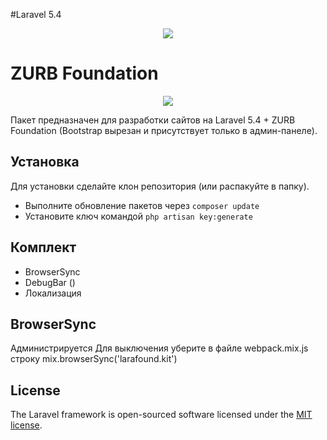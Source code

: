 #Laravel 5.4
<p align="center"><img src="https://laravel.com/assets/img/components/logo-laravel.svg"></p>

# ZURB Foundation
<p align="center"><img src="http://foundation.zurb.com/assets/img/homepage/responsive-through-and-through.svg"></p>

Пакет предназначен для разработки сайтов на Laravel 5.4 + ZURB Foundation (Bootstrap вырезан и присутствует только в админ-панеле).

## Установка
Для установки сделайте клон репозитория (или распакуйте в папку).
- Выполните обновление пакетов через `composer update`
- Установите ключ командой `php artisan key:generate`

## Комплект
- BrowserSync
- DebugBar ()
- Локализация

## BrowserSync
Администрируется
Для выключения уберите в файле webpack.mix.js строку mix.browserSync('larafound.kit')



## License

The Laravel framework is open-sourced software licensed under the [MIT license](http://opensource.org/licenses/MIT).
